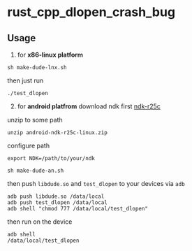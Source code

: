# rust_cpp_dlopen_crash_bug

## Usage
1. for **x86-linux platform**
```shell
sh make-dude-lnx.sh
```
then just run
```
./test_dlopen
```


2. for **android platfrom**
download ndk first
[ndk-r25c](https://dl.google.com/android/repository/android-ndk-r25c-linux.zip)

unzip to some path
```
unzip android-ndk-r25c-linux.zip
```

configure path
```
export NDK=/path/to/your/ndk
```


```shell
sh make-dude-an.sh
```
then push `libdude.so` and `test_dlopen` to your devices via `adb`

```
adb push libdude.so /data/local
adb push test_dlopen /data/local
adb shell "chmod 777 /data/local/test_dlopen"
```

then run on the device
```
adb shell
/data/local/test_dlopen
```
